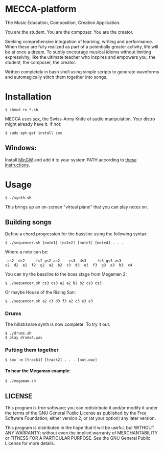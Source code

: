 # MECCA-platform
The Music Education, Composition, Creation Application.

You are the student.
You are the composer.
You are the creator.

Seeking comprehensive integration of learning, writing and performance. When these are fully realized as part of a potentially greater activity, life will be at once [a dream](https://www.youtube.com/watch?v=0TgrorCZg80). To subtly encourage musical idioms without limiting expressivity, like the ultimate teacher who inspires and empowers you, the student, the composer, the creator.

Written completely in bash shell using simple scripts to generate waveforms and automagically stitch them together into songs.

# Installation

    $ chmod +x *.sh
    
MECCA uses [sox](http://sox.sourceforge.net/), the Swiss-Army Knife of audio manipulation. Your distro might already have it.
If not:

    $ sudo apt-get install sox

## Windows:

Install [MinGW](http://www.mingw.org/) and add it to your system PATH according to [these instructions](http://www.computerhope.com/issues/ch000549.htm).

# Usage
    
    $ ./synth.sh
    
This brings up an on-screen "virtual piano" that you can play notes on.

## Building songs
    
Define a chord progression for the bassline using the following syntax:

    $ ./sequencer.sh [note1] [note2] [note3] [note4] . . .
    
Where a note can be:

     cs2  ds2     fs2 gs2 as2    cs3  ds3     fs3 gs3 as3
    c2  d2  e2  f2  g2  a2  b2  c3  d3  e3  f3  g3  a3  b3  c4
    
You can try the bassline to the boss stage from Megaman 2:

    $ ./sequencer.sh cs3 cs3 a2 a2 b2 b2 cs3 cs3
    
Or maybe House of the Rising Sun:

    $ ./sequencer.sh a2 c3 d3 f3 a2 c3 e3 e3
    
### Drums

The hihat/snare synth is now complete. To try it out:

    $ ./drums.sh
    $ play drums4.wav
    
### Putting them together

    $ sox -m [track1] [track2] . . . [out.wav]
    
#### To hear the Megaman example:

    $ ./megaman.sh

## LICENSE

This program is free software; you can redistribute it and/or modify it under the terms of the GNU General Public License as published by the Free Software Foundation; either version 2, or (at your option) any later version.

This program is distributed in the hope that it will be useful, but WITHOUT ANY WARRANTY; without even the implied warranty of MERCHANTABILITY or FITNESS FOR A PARTICULAR PURPOSE. See the GNU General Public License for more details.
